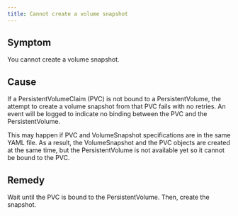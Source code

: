```yaml
---
title: Cannot create a volume snapshot
---
```


## Symptom

You cannot create a volume snapshot.

## Cause

If a PersistentVolumeClaim (PVC) is not bound to a PersistentVolume, the attempt to create a volume snapshot from that PVC fails with no retries. An event will be logged to indicate no binding between the PVC and the PersistentVolume.

This may happen if PVC and VolumeSnapshot specifications are in the same YAML file. As a result, the VolumeSnapshot and the PVC objects are created at the same time, but the PersistentVolume is not available yet so it cannot be bound to the PVC.

## Remedy

Wait until the PVC is bound to the PersistentVolume. Then, create the snapshot.
